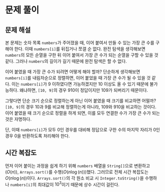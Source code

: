 # 문제 풀이

## 문제 해설

본 문제는 숫자 목록 `numbers`가 주어졌을 때, 이어 붙여서 만들 수 있는 가장 큰 수를 구해야 한다. 이때 `numbers[i]`를 뒤집거나 쪼갤 순 없다. 완전 탐색을 생각해보면 `numbers`의 모든 순열을 구한 뒤 이어 붙여서 가장 큰 수가 되는 순열을 구할 수 있을 것 같다. 그러나 `numbers`의 길이가 길기 때문에 완전 탐색은 할 수 없다.

이어 붙였을 때 가장 큰 수가 되려면 어떻게 해야 할까? 단순하게 생각해보면 `numbers[i]`를 내림차순으로 정렬하면, 이어 붙었을 때 가장 큰 수가 될 수 있을 것 같다. 이는 `numbers[i]`가 9 이하였다면 가능하겠지만 10 이상도 올 수 있기 때문에 불가능하다. 왜냐하면, `[10, 9]`의 경우 910이 정답이지만 109가 되버리기 때문이다.

그렇다면 단순 크기 순으로 정렬하는게 아닌 이어 붙였을 때 크기를 비교하면 어떨까? `[10, 9]`의 경우 10과 9를 비교해 정렬하는게 아니라, 109와 910을 비교하는 것이다. 이어 붙였을 때 크기 순으로 정렬을 하게 되면, 이를 모두 연결한 수가 가장 큰 수가 되는 것은 자명하다.

단, 이때 `numbers[i]`가 모두 0인 경우를 대비해 정답으로 구한 수의 마지막 자리가 0인 경우 0을 반환하도록 처리해야 한다.

## 시간 복잡도

먼저 이어 붙이는 과정을 쉽게 하기 위해 `numbers` 배열을 `String[]`으로 변환하고($O(n)$), `Arrays.sort()`를 수행($O(n\log(n))$)했다. 그러므로 전체 시간 복잡도는 $O(n\log(n))$이다. `Arrays.sort()`의 각 원소 비교 시 `Integer.toString()`을 수행하나 `numbers[i]`의 최대값이 $10^3$이기 때문에 상수 시간이 걸린다.